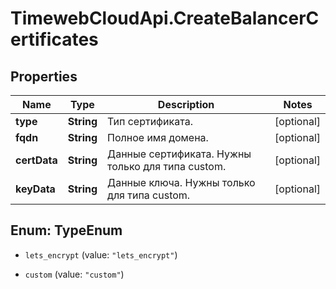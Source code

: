 # TimewebCloudApi.CreateBalancerCertificates

## Properties

Name | Type | Description | Notes
------------ | ------------- | ------------- | -------------
**type** | **String** | Тип сертификата. | [optional] 
**fqdn** | **String** | Полное имя домена. | [optional] 
**certData** | **String** | Данные сертификата. Нужны только для типа custom. | [optional] 
**keyData** | **String** | Данные ключа. Нужны только для типа custom. | [optional] 



## Enum: TypeEnum


* `lets_encrypt` (value: `"lets_encrypt"`)

* `custom` (value: `"custom"`)




